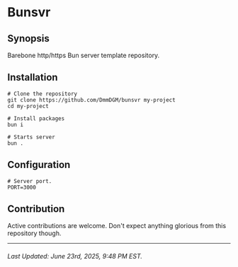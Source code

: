 # Bunsvr

## Synopsis

Barebone http/https Bun server template repository.

## Installation

```
# Clone the repository
git clone https://github.com/DmmDGM/bunsvr my-project
cd my-project

# Install packages
bun i

# Starts server
bun .
```

## Configuration

```.env
# Server port.
PORT=3000
```

## Contribution

Active contributions are welcome. Don't expect anything glorious from this repository though.

---

###### Last Updated: June 23rd, 2025, 9:48 PM EST.
